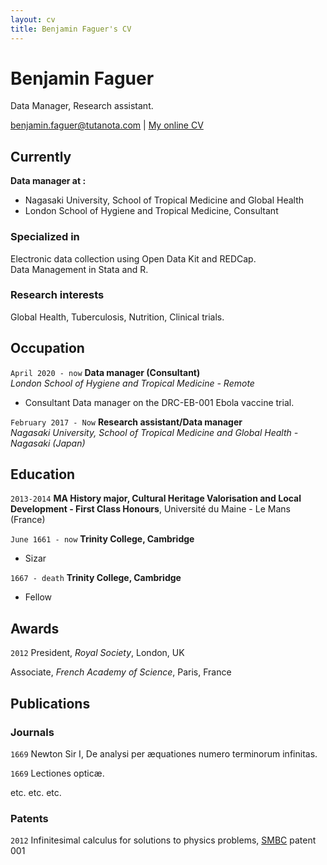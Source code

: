 ```yaml
---
layout: cv
title: Benjamin Faguer's CV
---
```

# Benjamin Faguer
Data Manager, Research assistant.

<div id="webaddress">
<a href="benjamin.faguer@tutanota.com">benjamin.faguer@tutanota.com</a>
| <a href="http://benjaminfaguer.github.io/cv">My online CV</a>
</div>


## Currently

**Data manager at :**
* Nagasaki University, School of Tropical Medicine and Global Health
* London School of Hygiene and Tropical Medicine, Consultant

### Specialized in

Electronic data collection using Open Data Kit and REDCap.  
Data Management in Stata and R.

### Research interests

Global Health, Tuberculosis, Nutrition, Clinical trials.

## Occupation

`April 2020 - now`
__Data manager (Consultant)__  
_London School of Hygiene and Tropical Medicine - Remote_

- Consultant Data manager on the DRC-EB-001 Ebola vaccine trial.

`February 2017 - Now`
__Research assistant/Data manager__  
_Nagasaki University, School of Tropical Medicine and Global Health - Nagasaki (Japan)_


## Education

`2013-2014`
__MA History major, Cultural Heritage Valorisation and Local Development - First Class Honours__, Université du Maine - Le Mans (France)

`June 1661 - now`
__Trinity College, Cambridge__

- Sizar

`1667 - death`
__Trinity College, Cambridge__

- Fellow



## Awards

`2012`
President, *Royal Society*, London, UK

Associate, *French Academy of Science*, Paris, France



## Publications

<!-- A list is also available [online](http://scholar.google.co.uk/citations?user=LTOTl0YAAAAJ) -->

### Journals

`1669`
Newton Sir I, De analysi per æquationes numero terminorum infinitas. 

`1669`
Lectiones opticæ.

etc. etc. etc.

### Patents

`2012`
Infinitesimal calculus for solutions to physics problems, [SMBC](http://www.techdirt.com/articles/20121011/09312820678/if-patents-had-been-around-time-newton.shtml) patent 001





<!-- ### Footer

Last updated: May 2013 -->


